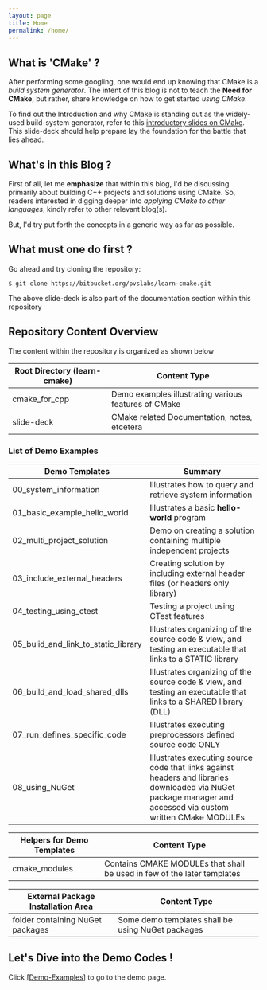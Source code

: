 ```yaml
---
layout: page
title: Home
permalink: /home/
---
```


## What is 'CMake' ?
After performing some googling, one would end up knowing that CMake is a *build system generator*.  The intent of this blog is not to teach the **Need for CMake**, but rather, share knowledge on how to get started *using CMake*.

To find out the Introduction and why CMake is standing out as the widely-used build-system generator, refer to this 
[introductory slides on CMake](https://bitbucket.org/pvslabs/learn-cmake/raw/c164f9bfe4e4a34d0ba9cc65138e0ec095c584ee/slide-deck/learn-cmake.pptx).  This slide-deck should help prepare lay the foundation for the battle that lies ahead.


## What's in this Blog ?
First of all, let me **emphasize** that within this blog, I'd be discussing primarily about building C++ projects and solutions using CMake.  So, readers interested in digging deeper into *applying CMake to other languages*, kindly refer to other relevant blog(s).

But, I'd try put forth the concepts in a generic way as far as possible.


## What must one do first ?
Go ahead and try cloning the repository:

```
$ git clone https://bitbucket.org/pvslabs/learn-cmake.git
```

The above slide-deck is also part of the documentation section within this repository


## Repository Content Overview

The content within the repository is organized as shown below

Root Directory (learn-cmake)  |  Content Type
------------- | -------------
cmake_for_cpp | Demo examples illustrating various features of CMake
slide-deck    | CMake related Documentation, notes, etcetera


### List of Demo Examples

Demo Templates  |  Summary
----------------------------------- | ------------------------------
00_system_information               | Illustrates how to query and retrieve system information
01_basic_example_hello_world        | Illustrates a basic **hello-world** program
02_multi_project_solution           | Demo on creating a solution containing multiple independent projects
03_include_external_headers         | Creating solution by including external header files (or headers only library)
04_testing_using_ctest              | Testing a project using CTest features
05_bulid_and_link_to_static_library | Illustrates organizing of the source code & view, and testing an executable that links to a STATIC library
06_build_and_load_shared_dlls       | Illustrates organizing of the source code & view, and testing an executable that links to a SHARED library (DLL)
07_run_defines_specific_code        | Illustrates executing preprocessors defined source code ONLY
08_using_NuGet                      | Illustrates executing source code that links against headers and libraries downloaded via NuGet package manager and accessed via custom written CMake MODULEs

Helpers for Demo Templates  |  Content Type
----------------------------------- | ------------------------------
cmake_modules                       | Contains CMAKE MODULEs that shall be used in few of the later templates

External Package Installation Area|  Content Type
----------------------------------- | ------------------------------
folder containing NuGet packages    | Some demo templates shall be using NuGet packages


## Let's Dive into the Demo Codes !

Click [[Demo-Examples]](https://bitbucket.org/pvslabs/learn-cmake/wiki/templates/Demo-Examples) to go to the demo page.